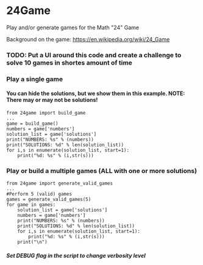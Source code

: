 # 24Game
Play and/or generate games for the Math "24" Game

Background on the game: https://en.wikipedia.org/wiki/24_Game

### TODO: Put a UI around this code and create a challenge to solve 10 games in shortes amount of time


### Play a single game
#### You can hide the solutions, but we show them in this example. NOTE: There may or may not be solutions!
```
from 24game import build_game
...
game = build_game()
numbers = game['numbers']
solution_list = game['solutions']
print("NUMBERS: %s" % (numbers))
print("SOLUTIONS: %d" % len(solution_list))
for i,s in enumerate(solution_list, start=1):
    print("%d: %s" % (i,str(s)))
```

### Play or build a multiple games (ALL with one or more solutions)
```
from 24game import generate_valid_games
...
#Perform 5 (valid) games
games = generate_valid_games(5)
for game in games:
    solution_list = game['solutions']
    numbers = game['numbers']
    print("NUMBERS: %s" % (numbers))
    print("SOLUTIONS: %d" % len(solution_list))
    for i,s in enumerate(solution_list, start=1):
        print("%d: %s" % (i,str(s)))
    print("\n")
```

##### Set DEBUG flag in the script to change verbosity level
